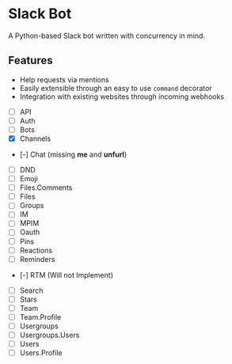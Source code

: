 # Slack Bot

A Python-based Slack bot written with concurrency in mind.

## Features

- Help requests via mentions
- Easily extensible through an easy to use `command` decorator
- Integration with existing websites through incoming webhooks

- [ ] API
- [ ] Auth
- [ ] Bots
- [x] Channels
- [-] Chat (missing **me** and **unfurl**)
- [ ] DND
- [ ] Emoji
- [ ] Files.Comments
- [ ] Files
- [ ] Groups
- [ ] IM
- [ ] MPIM
- [ ] Oauth
- [ ] Pins
- [ ] Reactions
- [ ] Reminders
- [-] RTM (Will not Implement)
- [ ] Search
- [ ] Stars
- [ ] Team
- [ ] Team.Profile
- [ ] Usergroups
- [ ] Usergroups.Users
- [ ] Users
- [ ] Users.Profile